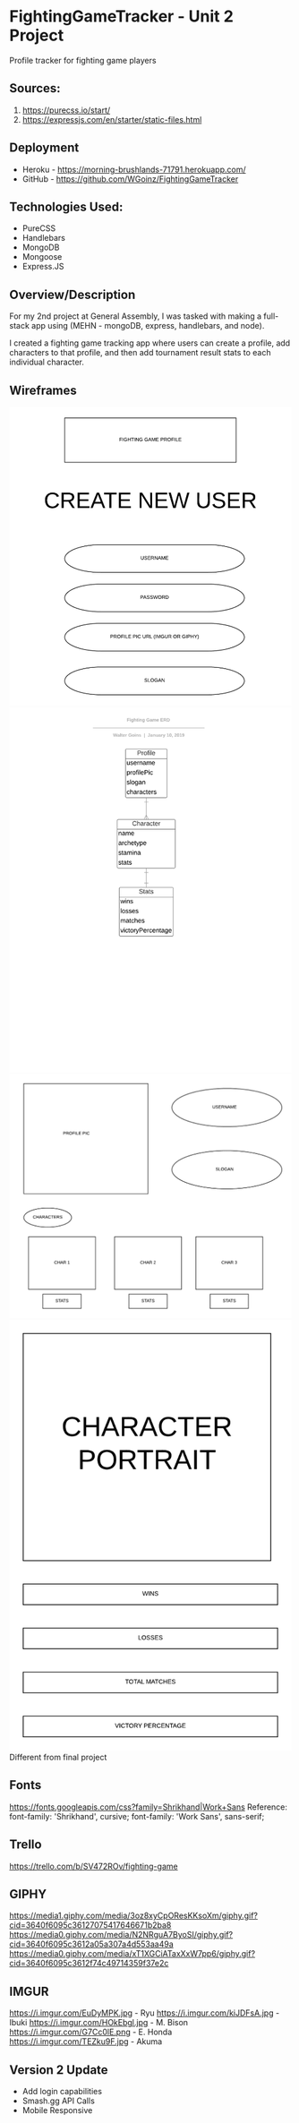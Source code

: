 # FightingGameTracker - Unit 2 Project
Profile tracker for fighting game players

## Sources:
1. https://purecss.io/start/
2. https://expressjs.com/en/starter/static-files.html

## Deployment
* Heroku - https://morning-brushlands-71791.herokuapp.com/
* GitHub - https://github.com/WGoinz/FightingGameTracker

## Technologies Used:
* PureCSS
* Handlebars
* MongoDB
* Mongoose
* Express.JS

## Overview/Description
For my 2nd project at General Assembly, I was tasked with making a full-stack app using (MEHN - mongoDB, express, handlebars, and node).

I created a fighting game tracking app where users can create a profile, add characters to that profile, and then add tournament result stats to each individual character.

## Wireframes
![Create User Wireframe](/public/images/CreateUserView.png)
![Fighting Game ERD](/public/images/FightingGameERD.png)
![Profile View](/public/images/ProfileView.png)
![Stats View](/public/images/StatsView.png)
Different from final project

## Fonts
https://fonts.googleapis.com/css?family=Shrikhand|Work+Sans
Reference: font-family: 'Shrikhand', cursive;
font-family: 'Work Sans', sans-serif;

## Trello
https://trello.com/b/SV472ROv/fighting-game

## GIPHY
https://media1.giphy.com/media/3oz8xyCpOResKKsoXm/giphy.gif?cid=3640f6095c36127075417646671b2ba8
https://media0.giphy.com/media/N2NRguA7ByoSI/giphy.gif?cid=3640f6095c3612a05a307a4d553aa49a
https://media0.giphy.com/media/xT1XGCiATaxXxW7pp6/giphy.gif?cid=3640f6095c3612f74c49714359f37e2c

## IMGUR
https://i.imgur.com/EuDyMPK.jpg - Ryu
https://i.imgur.com/kiJDFsA.jpg - Ibuki
https://i.imgur.com/HOkEbgl.jpg - M. Bison
https://i.imgur.com/G7Cc0lE.png - E. Honda
https://i.imgur.com/TEZku9F.jpg - Akuma

## Version 2 Update
* Add login capabilities
* Smash.gg API Calls
* Mobile Responsive
